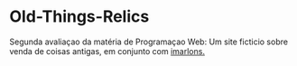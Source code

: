 # Old-Things-Relics 
Segunda avaliaçao da matéria de Programaçao Web: Um site ficticio sobre venda de coisas antigas, em conjunto com <a href='https://github.com/imarlons'>imarlons.</a>
